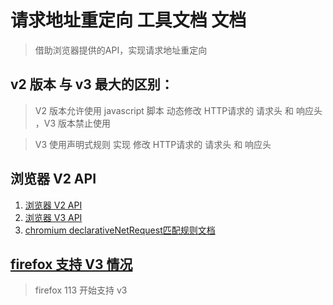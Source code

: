 # 请求地址重定向 工具文档 文档

> 借助浏览器提供的API，实现请求地址重定向

## v2 版本 与 v3 最大的区别：

> V2 版本允许使用 javascript 脚本 动态修改 HTTP请求的 请求头 和 响应头 ，V3 版本禁止使用

> V3 使用声明式规则 实现 修改 HTTP请求的 请求头 和 响应头

## 浏览器 V2 API

1. [浏览器 V2 API ](https://developer.mozilla.org/en-US/docs/Mozilla/Add-ons/WebExtensions/API/webRequest)
1. [浏览器 V3 API ](https://developer.mozilla.org/en-US/docs/Mozilla/Add-ons/WebExtensions/API/declarativeNetRequest)
1. [chromium declarativeNetRequest匹配规则文档](https://developer.chrome.com/docs/extensions/reference/declarativeNetRequest/)

## [firefox 支持 V3 情况](https://developer.mozilla.org/en-US/docs/Mozilla/Add-ons/WebExtensions/API/declarativeNetRequest)

> firefox 113 开始支持 v3 

